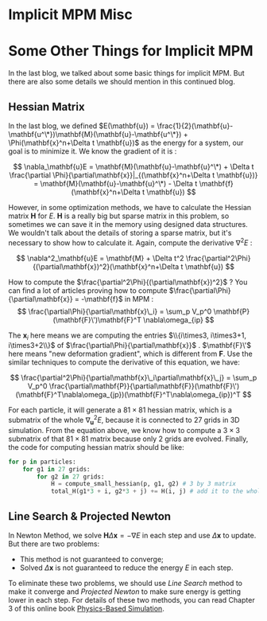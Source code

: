 # Implicit MPM Misc


# Some Other Things for Implicit MPM

In the last blog, we talked about some basic things for implicit MPM. But there are also some details we should mention in this continued blog.

## Hessian Matrix

In the last blog, we defined $E(\mathbf{u}) = \frac{1}{2}(\mathbf{u}-\mathbf{u^\*})\mathbf{M}(\mathbf{u}-\mathbf{u^\*}) + \Phi(\mathbf{x}^n+\Delta t \mathbf{u})$ as the energy for a system, our goal is to minimize it. We know the gradient of it is :

$$
\nabla_\mathbf{u}E = \mathbf{M}(\mathbf{u}-\mathbf{u}^\*) + \Delta t \frac{\partial \Phi}{\partial\mathbf{x}}|_{(\mathbf{x}^n+\Delta t \mathbf{u})} = \mathbf{M}(\mathbf{u}-\mathbf{u}^\*) - \Delta t \mathbf{f}(\mathbf{x}^n+\Delta t \mathbf{u})
$$

However, in some optimization methods, we have to calculate the Hessian matrix $\mathbf{H}$ for $E$. $\mathbf{H}$ is a really big but sparse matrix in this problem, so sometimes we can save it in the memory using designed data structures. We wouldn't talk about the details of storing a sparse matrix, but it's necessary to show how to calculate it. Again, compute the derivative $\nabla^2 E$ : 

$$
\nabla^2_\mathbf{u}E = \mathbf{M} + \Delta t^2 \frac{\partial^2\Phi}{(\partial\mathbf{x})^2}(\mathbf{x}^n+\Delta t \mathbf{u})
$$

How to compute the $\frac{\partial^2\Phi}{(\partial\mathbf{x})^2}$ ? You can find a lot of articles proving how to compute $\frac{\partial\Phi}{\partial\mathbf{x}} = -\mathbf{f}$ in MPM :
$$
\frac{\partial\Phi}{\partial\mathbf{x}\_i} = \sum_p V_p^0 \mathbf{P}(\mathbf{F}\')\mathbf{F}^T \nabla\omega_{ip}
$$

The $\mathbf{x}_i$ here means we are computing the entries $\\{i\times3, i\times3+1, i\times3+2\\}$ of $\frac{\partial\Phi}{\partial\mathbf{x}}$ . $\mathbf{F}\'$ here means "new deformation gradient", which is different from $\mathbf{F}$. Use the similar techniques to compute the derivative of this equation, we have:

$$
\frac{\partial^2\Phi}{\partial\mathbf{x}\_i\partial\mathbf{x}\_j} = \sum_p V_p^0 \frac{\partial\mathbf{P}}{\partial\mathbf{F}}(\mathbf{F}\')(\mathbf{F}^T\nabla\omega_{jp})(\mathbf{F}^T\nabla\omega_{ip})^T
$$

For each particle, it will generate a $81\times81$ hessian matrix, which is a submatrix of the whole $\nabla^2_\mathbf{u}E$, because it is connected to $27$ grids in 3D simulation. From the equation above, we know how to compute a $3\times3$ submatrix of that $81\times 81$ matrix because only 2 grids are evolved. Finally, the code for computing hessian matrix should be like:

``` python
for p in particles:
    for g1 in 27 grids:
        for g2 in 27 grids:
            H = compute_small_hessian(p, g1, g2) # 3 by 3 matrix
            total_H(g1*3 + i, g2*3 + j) += H(i, j) # add it to the whole hessian matrix
```

## Line Search & Projected Newton 
In Newton Method, we solve $\mathbf{H}\Delta\mathbf{x} = -\nabla E$ in each step and use $\Delta\mathbf{x}$ to update. But there are two problems: 
* This method is not guaranteed to converge;
* Solved $\Delta\mathbf{x}$ is not guaranteed to reduce the energy $E$ in each step.

To eliminate these two problems, we should use *Line Search* method to make it converge and *Projected Newton* to make sure energy is getting lower in each step. For details of these two methods, you can read Chapter 3 of this online book [Physics-Based Simulation](https://phys-sim-book.github.io/).
